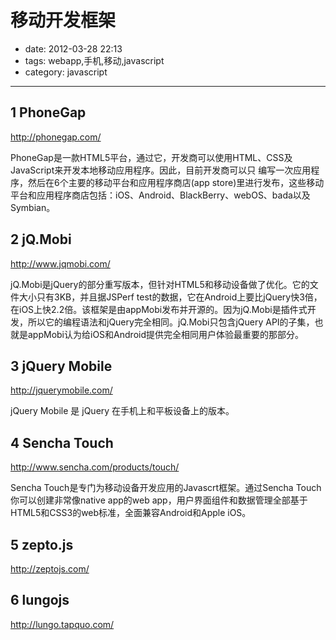 # 移动开发框架 

- date: 2012-03-28 22:13
- tags: webapp,手机,移动,javascript
- category: javascript

----------------

## 1 PhoneGap ##

http://phonegap.com/

PhoneGap是一款HTML5平台，通过它，开发商可以使用HTML、CSS及JavaScript来开发本地移动应用程序。因此，目前开发商可以只 编写一次应用程序，然后在6个主要的移动平台和应用程序商店(app store)里进行发布，这些移动平台和应用程序商店包括：iOS、Android、BlackBerry、webOS、bada以及Symbian。


## 2 jQ.Mobi ##

http://www.jqmobi.com/

jQ.Mobi是jQuery的部分重写版本，但针对HTML5和移动设备做了优化。它的文件大小只有3KB，并且据JSPerf test的数据，它在Android上要比jQuery快3倍，在iOS上快2.2倍。该框架是由appMobi发布并开源的。因为jQ.Mobi是插件式开发，所以它的编程语法和jQuery完全相同。jQ.Mobi只包含jQuery API的子集，也就是appMobi认为给iOS和Android提供完全相同用户体验最重要的那部分。



## 3 jQuery Mobile ##


http://jquerymobile.com/

jQuery Mobile 是 jQuery 在手机上和平板设备上的版本。


## 4 Sencha Touch ##

http://www.sencha.com/products/touch/

Sencha Touch是专门为移动设备开发应用的Javascrt框架。通过Sencha Touch你可以创建非常像native app的web app，用户界面组件和数据管理全部基于HTML5和CSS3的web标准，全面兼容Android和Apple iOS。


## 5 zepto.js ##

http://zeptojs.com/


## 6 lungojs ##

http://lungo.tapquo.com/
